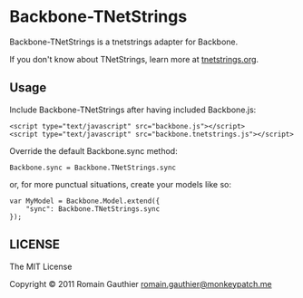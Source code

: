Backbone-TNetStrings
====================

Backbone-TNetStrings is a tnetstrings adapter for Backbone.

If you don't know about TNetStrings, learn more at
[tnetstrings.org](http://tnetstrings.org).

Usage
-----

Include Backbone-TNetStrings after having included Backbone.js:

    <script type="text/javascript" src="backbone.js"></script>
    <script type="text/javascript" src="backbone.tnetstrings.js"></script>


Override the default Backbone.sync method:

    Backbone.sync = Backbone.TNetStrings.sync

or, for more punctual situations, create your models like so:

    var MyModel = Backbone.Model.extend({
        "sync": Backbone.TNetStrings.sync
    });

LICENSE
-------

The MIT License

Copyright © 2011 Romain Gauthier <romain.gauthier@monkeypatch.me>

